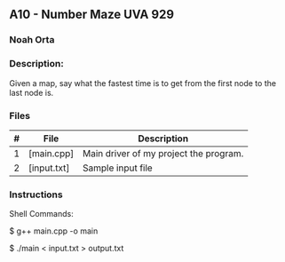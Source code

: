 ## A10 - Number Maze UVA 929
### Noah Orta
### Description:

Given a map, say what the fastest time is to get from the first node to the last node is.

### Files

|   #   | File            | Description                                        |
| :---: | --------------- | -------------------------------------------------- |
|   1   | [main.cpp]      | Main driver of my project the program.      |
|   2   | [input.txt]     | Sample input file                              |

### Instructions

Shell Commands:

$ g++ main.cpp -o main

$ ./main < input.txt > output.txt
